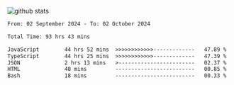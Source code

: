
![github stats](https://github-readme-stats.vercel.app/api?username=realmahd1&show_icons=true&theme=codeSTACKr&hide_rank=true&count_private=true)

<!--START_SECTION:waka-->

```txt
From: 02 September 2024 - To: 02 October 2024

Total Time: 93 hrs 43 mins

JavaScript        44 hrs 52 mins  >>>>>>>>>>>>-------------   47.89 %
TypeScript        44 hrs 25 mins  >>>>>>>>>>>>-------------   47.39 %
JSON              2 hrs 13 mins   >------------------------   02.37 %
HTML              48 mins         -------------------------   00.85 %
Bash              18 mins         -------------------------   00.33 %
```

<!--END_SECTION:waka-->
